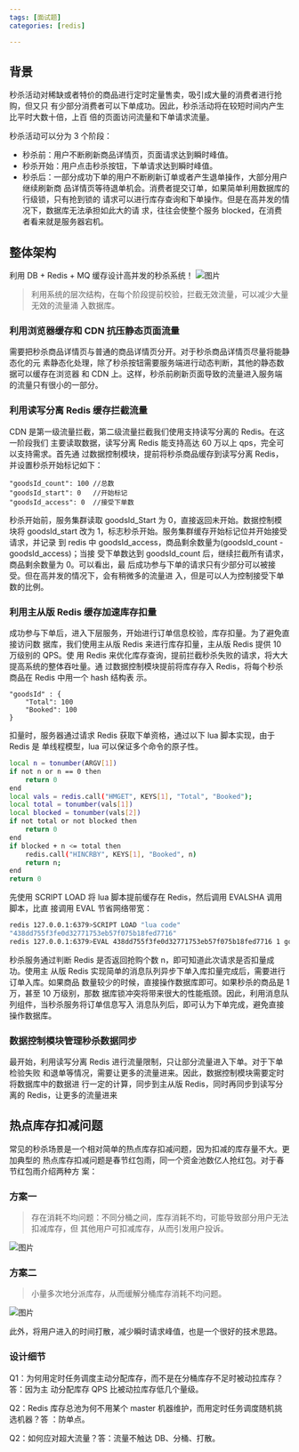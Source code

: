 ```yaml
---
tags: [面试题]
categories: [redis]

---
```


## 背景

秒杀活动对稀缺或者特价的商品进行定时定量售卖，吸引成大量的消费者进行抢购，但又只
有少部分消费者可以下单成功。因此，秒杀活动将在较短时间内产生比平时大数十倍，上百
倍的页面访问流量和下单请求流量。

秒杀活动可以分为 3 个阶段：

- 秒杀前：用户不断刷新商品详情页，页面请求达到瞬时峰值。
- 秒杀开始：用户点击秒杀按钮，下单请求达到瞬时峰值。
- 秒杀后：一部分成功下单的用户不断刷新订单或者产生退单操作，大部分用户继续刷新商
  品详情页等待退单机会。消费者提交订单，如果简单利用数据库的行级锁，只有抢到锁的
  请求可以进行库存查询和下单操作。但是在高并发的情况下，数据库无法承担如此大的请
  求，往往会使整个服务 blocked，在消费者看来就是服务器宕机。

## 整体架构

利用 DB + Redis + MQ 缓存设计高并发的秒杀系统！
![图片](https://gitee.com/zhaojinxin_golden/article-images/raw/master/typora/640.jpeg)

> 利用系统的层次结构，在每个阶段提前校验，拦截无效流量，可以减少大量无效的流量涌
> 入数据库。

### 利用浏览器缓存和 CDN 抗压静态页面流量

需要把秒杀商品详情页与普通的商品详情页分开。对于秒杀商品详情页尽量将能静态化的元
素静态化处理，除了秒杀按钮需要服务端进行动态判断，其他的静态数据可以缓存在浏览器
和 CDN 上。这样，秒杀前刷新页面导致的流量进入服务端的流量只有很小的一部分。

### 利用读写分离 Redis 缓存拦截流量

CDN 是第一级流量拦截，第二级流量拦截我们使用支持读写分离的 Redis。在这一阶段我们
主要读取数据，读写分离 Redis 能支持高达 60 万以上 qps，完全可以支持需求。首先通
过数据控制模块，提前将秒杀商品缓存到读写分离 Redis，并设置秒杀开始标记如下：

```
"goodsId_count": 100 //总数
"goodsId_start": 0   //开始标记
"goodsId_access": 0  //接受下单数
```

秒杀开始前，服务集群读取 goodsId_Start 为 0，直接返回未开始。数据控制模块将
goodsId_start 改为 1，标志秒杀开始。服务集群缓存开始标记位并开始接受请求，并记录
到 redis 中 goodsId_access，商品剩余数量为(goodsId_count - goodsId_access)；当接
受下单数达到 goodsId_count 后，继续拦截所有请求，商品剩余数量为 0。可以看出，最
后成功参与下单的请求只有少部分可以被接受。但在高并发的情况下，会有稍微多的流量进
入，但是可以人为控制接受下单数的比例。

### 利用主从版 Redis 缓存加速库存扣量

成功参与下单后，进入下层服务，开始进行订单信息校验，库存扣量。为了避免直接访问数
据库，我们使用主从版 Redis 来进行库存扣量，主从版 Redis 提供 10 万级别的 QPS。使
用 Redis 来优化库存查询，提前拦截秒杀失败的请求，将大大提高系统的整体吞吐量。通
过数据控制模块提前将库存存入 Redis，将每个秒杀商品在 Redis 中用一个 hash 结构表
示。

```
"goodsId" : {
    "Total": 100
    "Booked": 100
}
```

扣量时，服务器通过请求 Redis 获取下单资格，通过以下 lua 脚本实现，由于 Redis 是
单线程模型，lua 可以保证多个命令的原子性。

``` bash
local n = tonumber(ARGV[1])
if not n or n == 0 then
    return 0
end
local vals = redis.call("HMGET", KEYS[1], "Total", "Booked");
local total = tonumber(vals[1])
local blocked = tonumber(vals[2])
if not total or not blocked then
    return 0
end
if blocked + n <= total then
    redis.call("HINCRBY", KEYS[1], "Booked", n)
    return n;
end
return 0
```

先使用 SCRIPT LOAD 将 lua 脚本提前缓存在 Redis，然后调用 EVALSHA 调用脚本，比直
接调用 EVAL 节省网络带宽：

``` bash
redis 127.0.0.1:6379>SCRIPT LOAD "lua code"
"438dd755f3fe0d32771753eb57f075b18fed7716"
redis 127.0.0.1:6379>EVAL 438dd755f3fe0d32771753eb57f075b18fed7716 1 goodsId 1
```

秒杀服务通过判断 Redis 是否返回抢购个数 n，即可知道此次请求是否扣量成功。使用主
从版 Redis 实现简单的消息队列异步下单入库扣量完成后，需要进行订单入库。如果商品
数量较少的时候，直接操作数据库即可。如果秒杀的商品是 1 万，甚至 10 万级别，那数
据库锁冲突将带来很大的性能瓶颈。因此，利用消息队列组件，当秒杀服务将订单信息写入
消息队列后，即可认为下单完成，避免直接操作数据库。

### 数据控制模块管理秒杀数据同步

最开始，利用读写分离 Redis 进行流量限制，只让部分流量进入下单。对于下单检验失败
和退单等情况，需要让更多的流量进来。因此，数据控制模块需要定时将数据库中的数据进
行一定的计算，同步到主从版 Redis，同时再同步到读写分离的 Redis，让更多的流量进来

## 热点库存扣减问题

常见的秒杀场景是一个相对简单的热点库存扣减问题，因为扣减的库存量不大。更加典型的
热点库存扣减问题是春节红包雨，同一个资金池数亿人抢红包。对于春节红包雨介绍两种方
案：

### 方案一

> 存在消耗不均问题：不同分桶之间，库存消耗不均，可能导致部分用户无法扣减库存，但
> 其他用户可扣减库存，从而引发用户投诉。

![图片](https://gitee.com/zhaojinxin_golden/article-images/raw/master/typora/640-20220911201150925.png)

### 方案二

> 小量多次地分派库存，从而缓解分桶库存消耗不均问题。

![图片](https://gitee.com/zhaojinxin_golden/article-images/raw/master/typora/640-20220911201131227.png)

此外，将用户进入的时间打散，减少瞬时请求峰值，也是一个很好的技术思路。

### 设计细节

Q1：为何用定时任务调度主动分配库存，而不是在分桶库存不足时被动拉库存？答：因为主
动分配库存 QPS 比被动拉库存低几个量级。

Q2：Redis 库存总池为何不用某个 master 机器维护，而用定时任务调度随机挑选机器？答
：防单点。

Q2：如何应对超大流量？答：流量不触达 DB、分桶、打散。